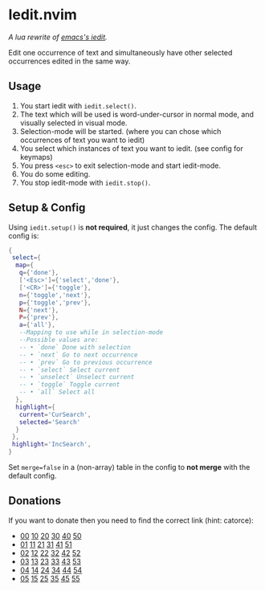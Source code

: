 # Iedit.nvim
*A lua rewrite of [emacs's iedit](https://github.com/victorhge/iedit).*

Edit one occurrence of text and simultaneously have other selected occurrences edited in the same way.

## Usage
1. You start iedit with `iedit.select()`.
2. The text which will be used is word-under-cursor in normal mode, and visually selected in visual mode.
3. Selection-mode will be started. (where you can chose which occurrences of text you want to iedit)
4. You select which instances of text you want to iedit. (see config for keymaps)
5. You press `<esc>` to exit selection-mode and start iedit-mode.
6. You do some editing.
7. You stop iedit-mode with `iedit.stop()`.

## Setup & Config
Using `iedit.setup()` is **not required**, it just changes the config.
The default config is:
```lua
{
 select={
  map={
   q={'done'},
   ['<Esc>']={'select','done'},
   ['<CR>']={'toggle'},
   n={'toggle','next'},
   p={'toggle','prev'},
   N={'next'},
   P={'prev'},
   a={'all'},
   --Mapping to use while in selection-mode
   --Possible values are:
   -- • `done` Done with selection
   -- • `next` Go to next occurrence
   -- • `prev` Go to previous occurrence
   -- • `select` Select current
   -- • `unselect` Unselect current
   -- • `toggle` Toggle current
   -- • `all` Select all
  },
  highlight={
   current='CurSearch',
   selected='Search'
  }
 },
 highlight='IncSearch',
}
```
Set `merge=false` in a (non-array) table in the config to **not merge** with the default config.

## Donations
If you want to donate then you need to find the correct link (hint: catorce):
+ [00]() [10]() [20]() [30]() [40]() [50]()
+ [01]() [11]() [21]() [31]() [41]() [51]()
+ [02]() [12]() [22]() [32]() [42]() [52]()
+ [03]() [13]() [23]() [33]() [43]() [53]()
+ [04]() [14](https://www.buymeacoffee.com/altermo) [24]() [34]() [44]() [54]()
+ [05]() [15]() [25]() [35]() [45]() [55]()
